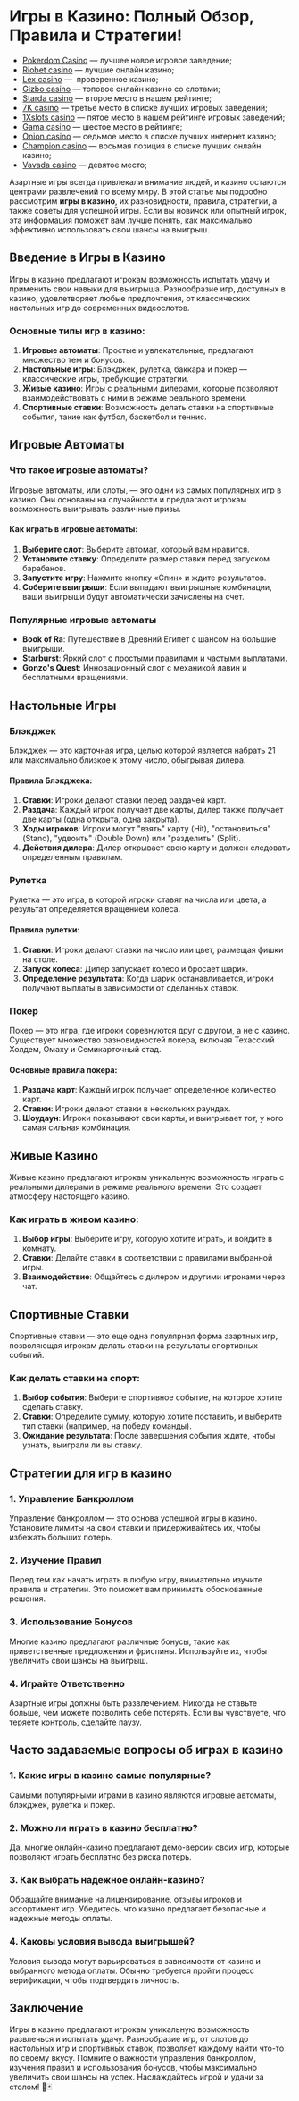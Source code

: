 # Игры в Казино: Полный Обзор, Правила и Стратегии!

* [Pokerdom Casino](https://brandplay.link/FwVc4f) — лучшее новое игровое заведение;
* [Riobet casino](https://brandplay.link/TnjsxFvH) — лучшие онлайн казино;
* [Lex casino](https://brandplay.link/VMqNXPFs) —  проверенное казино;
* [Gizbo casino](https://brandplay.link/rvzLrVLp) — топовое онлайн казино со слотами;
* [Starda casino](https://brandplay.link/HDcDrxLk) — второе место в нашем рейтинге;
* [7K casino](https://brandplay.link/dd46bNgD) — третье место в списке лучших игровых заведений;
* [1Xslots casino](https://brandplay.link/J2ZbqMPZ) — пятое место в нашем рейтинге игровых заведений;
* [Gama casino](https://brandplay.link/RD52jZbL) — шестое место в рейтинге;
* [Onion casino](https://brandplay.link/8LcS6Djb) — седьмое место в списке лучших интернет казино;
* [Champion casino](https://temon-gter.cfd/go/9n8?p56190p303844p3509t17502) — восьмая позиция в списке лучших онлайн казино;
* [Vavada casino](https://vavadapartner.pro/?promo=75590753-cc8b-4c4a-8d71-99b7a2293439-jud\&target=register) — девятое место;

Азартные игры всегда привлекали внимание людей, и казино остаются центрами развлечений по всему миру. В этой статье мы подробно рассмотрим **игры в казино**, их разновидности, правила, стратегии, а также советы для успешной игры. Если вы новичок или опытный игрок, эта информация поможет вам лучше понять, как максимально эффективно использовать свои шансы на выигрыш.

## Введение в Игры в Казино

Игры в казино предлагают игрокам возможность испытать удачу и применить свои навыки для выигрыша. Разнообразие игр, доступных в казино, удовлетворяет любые предпочтения, от классических настольных игр до современных видеослотов.

### Основные типы игр в казино:

1. **Игровые автоматы**: Простые и увлекательные, предлагают множество тем и бонусов.
2. **Настольные игры**: Блэкджек, рулетка, баккара и покер — классические игры, требующие стратегии.
3. **Живые казино**: Игры с реальными дилерами, которые позволяют взаимодействовать с ними в режиме реального времени.
4. **Спортивные ставки**: Возможность делать ставки на спортивные события, такие как футбол, баскетбол и теннис.

## Игровые Автоматы

### Что такое игровые автоматы?

Игровые автоматы, или слоты, — это одни из самых популярных игр в казино. Они основаны на случайности и предлагают игрокам возможность выигрывать различные призы.

#### Как играть в игровые автоматы:

1. **Выберите слот**: Выберите автомат, который вам нравится.
2. **Установите ставку**: Определите размер ставки перед запуском барабанов.
3. **Запустите игру**: Нажмите кнопку «Спин» и ждите результатов.
4. **Соберите выигрыши**: Если выпадают выигрышные комбинации, ваши выигрыши будут автоматически зачислены на счет.

### Популярные игровые автоматы

* **Book of Ra**: Путешествие в Древний Египет с шансом на большие выигрыши.
* **Starburst**: Яркий слот с простыми правилами и частыми выплатами.
* **Gonzo's Quest**: Инновационный слот с механикой лавин и бесплатными вращениями.

## Настольные Игры

### Блэкджек

Блэкджек — это карточная игра, целью которой является набрать 21 или максимально близкое к этому число, обыгрывая дилера.

#### Правила Блэкджека:

1. **Ставки**: Игроки делают ставки перед раздачей карт.
2. **Раздача**: Каждый игрок получает две карты, дилер также получает две карты (одна открыта, одна закрыта).
3. **Ходы игроков**: Игроки могут "взять" карту (Hit), "остановиться" (Stand), "удвоить" (Double Down) или "разделить" (Split).
4. **Действия дилера**: Дилер открывает свою карту и должен следовать определенным правилам.

### Рулетка

Рулетка — это игра, в которой игроки ставят на числа или цвета, а результат определяется вращением колеса.

#### Правила рулетки:

1. **Ставки**: Игроки делают ставки на число или цвет, размещая фишки на столе.
2. **Запуск колеса**: Дилер запускает колесо и бросает шарик.
3. **Определение результата**: Когда шарик останавливается, игроки получают выплаты в зависимости от сделанных ставок.

### Покер

Покер — это игра, где игроки соревнуются друг с другом, а не с казино. Существует множество разновидностей покера, включая Техасский Холдем, Омаху и Семикарточный стад.

#### Основные правила покера:

1. **Раздача карт**: Каждый игрок получает определенное количество карт.
2. **Ставки**: Игроки делают ставки в нескольких раундах.
3. **Шоудаун**: Игроки показывают свои карты, и выигрывает тот, у кого самая сильная комбинация.

## Живые Казино

Живые казино предлагают игрокам уникальную возможность играть с реальными дилерами в режиме реального времени. Это создает атмосферу настоящего казино.

### Как играть в живом казино:

1. **Выбор игры**: Выберите игру, которую хотите играть, и войдите в комнату.
2. **Ставки**: Делайте ставки в соответствии с правилами выбранной игры.
3. **Взаимодействие**: Общайтесь с дилером и другими игроками через чат.

## Спортивные Ставки

Спортивные ставки — это еще одна популярная форма азартных игр, позволяющая игрокам делать ставки на результаты спортивных событий.

### Как делать ставки на спорт:

1. **Выбор события**: Выберите спортивное событие, на которое хотите сделать ставку.
2. **Ставки**: Определите сумму, которую хотите поставить, и выберите тип ставки (например, на победу команды).
3. **Ожидание результата**: После завершения события ждите, чтобы узнать, выиграли ли вы ставку.

## Стратегии для игр в казино

### 1. Управление Банкроллом

Управление банкроллом — это основа успешной игры в казино. Установите лимиты на свои ставки и придерживайтесь их, чтобы избежать больших потерь.

### 2. Изучение Правил

Перед тем как начать играть в любую игру, внимательно изучите правила и стратегии. Это поможет вам принимать обоснованные решения.

### 3. Использование Бонусов

Многие казино предлагают различные бонусы, такие как приветственные предложения и фриспины. Используйте их, чтобы увеличить свои шансы на выигрыш.

### 4. Играйте Ответственно

Азартные игры должны быть развлечением. Никогда не ставьте больше, чем можете позволить себе потерять. Если вы чувствуете, что теряете контроль, сделайте паузу.

## Часто задаваемые вопросы об играх в казино

### 1. Какие игры в казино самые популярные?

Самыми популярными играми в казино являются игровые автоматы, блэкджек, рулетка и покер.

### 2. Можно ли играть в казино бесплатно?

Да, многие онлайн-казино предлагают демо-версии своих игр, которые позволяют играть бесплатно без риска потерь.

### 3. Как выбрать надежное онлайн-казино?

Обращайте внимание на лицензирование, отзывы игроков и ассортимент игр. Убедитесь, что казино предлагает безопасные и надежные методы оплаты.

### 4. Каковы условия вывода выигрышей?

Условия вывода могут варьироваться в зависимости от казино и выбранного метода оплаты. Обычно требуется пройти процесс верификации, чтобы подтвердить личность.

## Заключение

Игры в казино предлагают игрокам уникальную возможность развлечься и испытать удачу. Разнообразие игр, от слотов до настольных игр и спортивных ставок, позволяет каждому найти что-то по своему вкусу. Помните о важности управления банкроллом, изучения правил и использования бонусов, чтобы максимально увеличить свои шансы на успех. Наслаждайтесь игрой и удачи за столом! 🎲🃏

